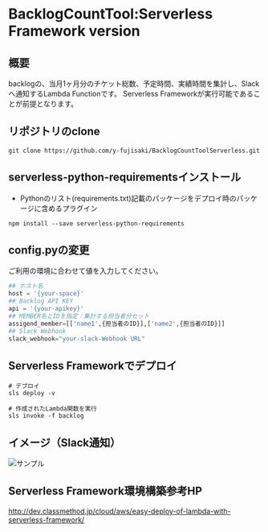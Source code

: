 # BacklogCountTool:Serverless Framework version
## 概要
backlogの、当月1ヶ月分のチケット総数、予定時間、実績時間を集計し、Slackへ通知するLambda Functionです。
Serverless Frameworkが実行可能であることが前提となります。


## リポジトリのclone
```
git clone https://github.com/y-fujisaki/BacklogCountToolServerless.git
```


## serverless-python-requirementsインストール
* Pythonのリスト(requirements.txt)記載のパッケージをデプロイ時のパッケージに含めるプラグイン

```
npm install --save serverless-python-requirements
```

## config.pyの変更
ご利用の環境に合わせて値を入力してください。

``` config.py
## ホスト名
host = '{your-space}' 
## Backlog API KEY
api = '{your-apikey}'
## MEMBER名とIDを指定：集計する担当者分セット
assigend_member=[['name1',{担当者のID}],['name2',{担当者のID}]]
## Slack Webhook
slack_webhook="your-slack-Webhook URL"
```

## Serverless Frameworkでデプロイ
```
# デプロイ
sls deploy -v 

# 作成されたLambda関数を実行
sls invoke -f backlog
```

## イメージ（Slack通知）
![サンプル](https://s3-ap-northeast-1.amazonaws.com/backlog-count-tool/image.png "サンプル")

## Serverless Framework環境構築参考HP

http://dev.classmethod.jp/cloud/aws/easy-deploy-of-lambda-with-serverless-framework/

